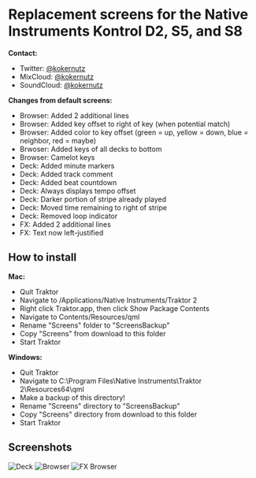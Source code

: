 # Replacement screens for the Native Instruments Kontrol D2, S5, and S8

**Contact:**

  - Twitter: [@kokernutz](http://twitter.com/kokernutz)
  - MixCloud: [@kokernutz](http://mixcloud.com/kokernutz)
  - SoundCloud: [@kokernutz](http://soundcloud.com/kokernutz)

**Changes from default screens:**

  - Browser: Added 2 additional lines
  - Browser: Added key offset to right of key (when potential match)
  - Browser: Added color to key offset (green = up, yellow = down, blue = neighbor, red = maybe)
  - Brwoser: Added keys of all decks to bottom
  - Browser: Camelot keys
  - Deck: Added minute markers
  - Deck: Added track comment
  - Deck: Added beat countdown
  - Deck: Always displays tempo offset
  - Deck: Darker portion of stripe already played
  - Deck: Moved time remaining to right of stripe
  - Deck: Removed loop indicator
  - FX: Added 2 additional lines
  - FX: Text now left-justified

## How to install

**Mac:**

  - Quit Traktor
  - Navigate to /Applications/Native Instruments/Traktor 2
  - Right click Traktor.app, then click Show Package Contents
  - Navigate to Contents/Resources/qml
  - Rename "Screens" folder to "ScreensBackup" 
  - Copy "Screens" from download to this folder
  - Start Traktor

**Windows:**

  - Quit Traktor
  - Navigate to C:\Program Files\Native Instruments\Traktor 2\Resources64\qml
  - Make a backup of this directory!
  - Rename "Screens" directory to "ScreensBackup"
  - Copy "Screens" directory from download to this folder     
  - Start Traktor

## Screenshots

![Deck](https://user-images.githubusercontent.com/757885/33605791-1b91b66e-d989-11e7-974c-e83500a52a70.jpg)
![Browser](https://user-images.githubusercontent.com/757885/33605788-1a87614c-d989-11e7-863b-9687ef48168f.jpg)
![FX Browser](https://user-images.githubusercontent.com/757885/33605793-1ce1edb8-d989-11e7-861a-869e0d495d5e.jpg)
